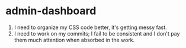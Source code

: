 # admin-dashboard

1. I need to organize my CSS code better, it's getting messy fast.
2. I need to work on my commits; I fail to be consistent and I don't pay them much attention when absorbed in the work.
